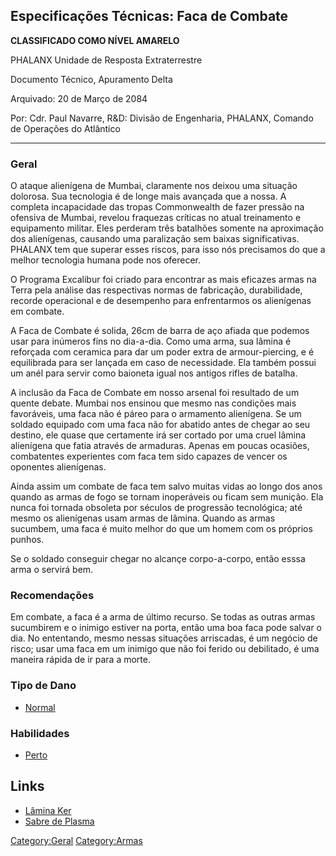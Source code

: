 ## Especificações Técnicas: Faca de Combate

**CLASSIFICADO COMO NÍVEL AMARELO**

PHALANX Unidade de Resposta Extraterrestre

Documento Técnico, Apuramento Delta

Arquivado: 20 de Março de 2084

Por: Cdr. Paul Navarre, R&D: Divisão de Engenharia, PHALANX, Comando de
Operações do Atlântico

------------------------------------------------------------------------

### Geral

O ataque alienígena de Mumbai, claramente nos deixou uma situação
dolorosa. Sua tecnologia é de longe mais avançada que a nossa. A
completa incapacidade das tropas Commonwealth de fazer pressão na
ofensiva de Mumbai, revelou fraquezas críticas no atual treinamento e
equipamento militar. Eles perderam três batalhões somente na aproximação
dos alienígenas, causando uma paralização sem baixas significativas.
PHALANX tem que superar esses riscos, para isso nós precisamos do que a
melhor tecnologia humana pode nos oferecer.

O Programa Excalibur foi criado para encontrar as mais eficazes armas na
Terra pela análise das respectivas normas de fabricação, durabilidade,
recorde operacional e de desempenho para enfrentarmos os alienígenas em
combate.

A Faca de Combate é solida, 26cm de barra de aço afiada que podemos usar
para inúmeros fins no dia-a-dia. Como uma arma, sua lâmina é reforçada
com ceramica para dar um poder extra de armour-piercing, e é equilibrada
para ser lançada em caso de necessidade. Ela também possui um anél para
servir como baioneta igual nos antigos rifles de batalha.

A inclusão da Faca de Combate em nosso arsenal foi resultado de um
quente debate. Mumbai nos ensinou que mesmo nas condições mais
favoráveis, uma faca não é páreo para o armamento alienígena. Se um
soldado equipado com uma faca não for abatido antes de chegar ao seu
destino, ele quase que certamente irá ser cortado por uma cruel lâmina
alienígena que fatia através de armaduras. Apenas em poucas ocasiões,
combatentes experientes com faca tem sido capazes de vencer os oponentes
alienígenas.

Ainda assim um combate de faca tem salvo muitas vidas ao longo dos anos
quando as armas de fogo se tornam inoperáveis ou ficam sem munição. Ela
nunca foi tornada obsoleta por séculos de progressão tecnológica; até
mesmo os alienígenas usam armas de lâmina. Quando as armas sucumbem, uma
faca é muito melhor do que um homem com os próprios punhos.

Se o soldado conseguir chegar no alcançe corpo-a-corpo, então esssa arma
o servirá bem.

### Recomendações

Em combate, a faca é a arma de último recurso. Se todas as outras armas
sucumbirem e o inimigo estiver na porta, então uma boa faca pode salvar
o dia. No ententando, mesmo nessas situações arriscadas, é um negócio de
risco; usar uma faca em um inimigo que não foi ferido ou debilitado, é
uma maneira rápida de ir para a morte.

### Tipo de Dano

- [Normal](Dano/Normal "wikilink")

### Habilidades

- [Perto](Habilidades/Perto "wikilink")

## Links

- [Lâmina Ker](Equipamento/Armas_Secundárias/Lâmina_Ker "wikilink")
- [Sabre de
  Plasma](Equipamento/Armas_Secundárias/Sabre_de_Plasma "wikilink")

[Category:Geral](Category:Geral "wikilink")
[Category:Armas](Category:Armas "wikilink")